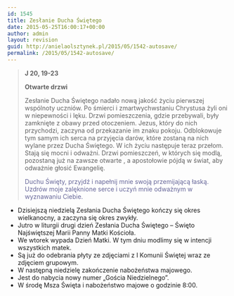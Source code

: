 ```yaml
---
id: 1545
title: Zesłanie Ducha Świętego
date: 2015-05-25T16:00:17+00:00
author: admin
layout: revision
guid: http://anielaolsztynek.pl/2015/05/1542-autosave/
permalink: /2015/05/1542-autosave/
---
```

> **J 20, 19-23**
> 
> **Otwarte drzwi**
> 
> Zesłanie Ducha Świętego nadało nową jakość życiu pierwszej wspólnoty uczniów. Po śmierci i zmartwychwstaniu Chrystusa żyli oni w niepewności i lęku. Drzwi pomieszczenia, gdzie przebywali, były zamknięte z obawy przed otoczeniem. Jezus, który do nich przychodzi, zaczyna od przekazanie im znaku pokoju. Odblokowuje tym samym ich serca na przyjęcia darów, które zostaną na nich wylane przez Ducha Świętego. W ich życiu następuje teraz przełom. Stają się mocni i odważni. Drzwi pomieszczeń, w których się modlą, pozostaną już na zawsze otwarte , a apostołowie pójdą w świat, aby odważnie głosić Ewangelię.
> 
> <span style="color: #666699;">Duchu Święty, przyjdź i napełnij mnie swoją przemijającą łaską. Uzdrów moje zalęknione serce i uczyń mnie odważnym w wyznawaniu Ciebie.</span>

  * Dzisiejszą niedzielą Zesłania Ducha Świętego kończy się okres wielkanocny, a zaczyna się okres zwykły.
  * Jutro w liturgii drugi dzień Zesłania Ducha Świętego &#8211; Święto Najświętszej Marii Panny Matki Kościoła.
  * We wtorek wypada Dzień Matki. W tym dniu modlimy się w intencji wszystkich matek.
  * Są już do odebrania płyty ze zdjęciami z I Komunii Świętej wraz ze zdjęciem grupowym.
  * W następną niedzielę zakończenie nabożeństwa majowego.
  * Jest do nabycia nowy numer &#8222;Gościa Niedzielnego&#8221;.
  * W środę Msza Święta i nabożeństwo majowe o godzinie 8:00.